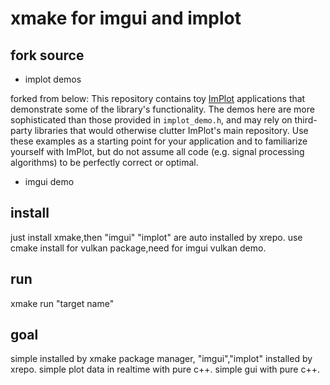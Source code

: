 # xmake for imgui and implot

## fork source 

* implot demos

forked from below:
This repository contains toy [ImPlot](https://github.com/epezent/implot) applications that demonstrate some of the library's functionality. The demos here are more sophisticated than those provided in `implot_demo.h`, and may rely on third-party libraries that would otherwise clutter ImPlot's main repository. Use these examples as a starting point for your application and to familiarize yourself with ImPlot, but do not assume all code (e.g. signal processing algorithms) to be perfectly correct or optimal.

* imgui demo


## install

just install xmake,then "imgui" "implot" are auto installed by xrepo.
use cmake install for vulkan package,need for imgui vulkan demo.

## run

xmake run "target name"

## goal

simple installed by xmake package manager, "imgui","implot" installed by xrepo.
simple plot data in realtime with pure c++.
simple gui with pure c++.

